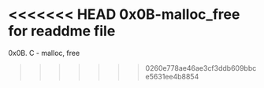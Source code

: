 <<<<<<< HEAD
0x0B-malloc_free for readdme file
=======
0x0B. C - malloc, free
>>>>>>> 0260e778ae46ae3cf3ddb609bbce5631ee4b8854
